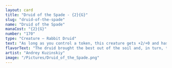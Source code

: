 ```yaml
---
layout: card
title: "Druid of the Spade - {2}{G}"
slug: "druid-of-the-spade"
name: "Druid of the Spade"
manaCost: "{2}{G}"
number: "170"
type: "Creature — Rabbit Druid"
text: "As long as you control a token, this creature gets +2/+0 and has trample."
flavorText: "The druid brought the best out of the soil and, in turn, the best out of the fluffle."
artist: "Andrey Kuzinskiy"
image: "/Pictures/Druid_of_the_Spade.png"
---
```


